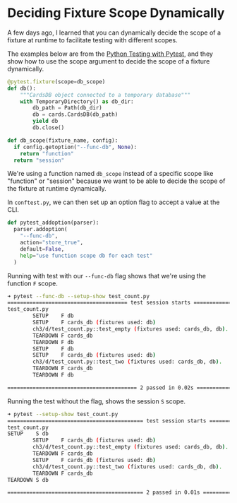 # Deciding Fixture Scope Dynamically

A few days ago, I learned that you can dynamically decide the scope of a fixture at runtime to facilitate testing with different scopes.

The examples below are from the [Python Testing with Pytest](https://pythontest.com/pytest-book/), and they show how to use the scope argument to decide the scope of a fixture dynamically.

```python
@pytest.fixture(scope=db_scope)
def db():
    """CardsDB object connected to a temporary database"""
    with TemporaryDirectory() as db_dir:
        db_path = Path(db_dir)
        db = cards.CardsDB(db_path)
        yield db
        db.close()

def db_scope(fixture_name, config):
  if config.getoption("--func-db", None):
    return "function"
  return "session"
```

We're using a function named `db_scope` instead of a specific scope like "function" or "session" because we want to be able to decide the scope of the fixture at runtime dynamically.

In `conftest.py`, we can then set up an option flag to accept a value at the CLI.

```python
def pytest_addoption(parser):
  parser.addoption(
  	"--func-db",
    action="store_true",
    default=False,
    help="use function scope db for each test"
  )
```

Running with test with our `--func-db` flag shows that we're using the function `F` scope.

```sh
➜ pytest --func-db --setup-show test_count.py
====================================== test session starts ================================================================
test_count.py
        SETUP    F db
        SETUP    F cards_db (fixtures used: db)
        ch3/d/test_count.py::test_empty (fixtures used: cards_db, db).
        TEARDOWN F cards_db
        TEARDOWN F db
        SETUP    F db
        SETUP    F cards_db (fixtures used: db)
        ch3/d/test_count.py::test_two (fixtures used: cards_db, db).
        TEARDOWN F cards_db
        TEARDOWN F db

========================================= 2 passed in 0.02s =================================================================
```

Running the test without the flag, shows the session `S` scope.

```sh
➜ pytest --setup-show test_count.py
=========================================== test session starts ================================================================
test_count.py
SETUP    S db
        SETUP    F cards_db (fixtures used: db)
        ch3/d/test_count.py::test_empty (fixtures used: cards_db, db).
        TEARDOWN F cards_db
        SETUP    F cards_db (fixtures used: db)
        ch3/d/test_count.py::test_two (fixtures used: cards_db, db).
        TEARDOWN F cards_db
TEARDOWN S db

=========================================== 2 passed in 0.01s =================================================================
```
